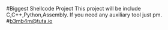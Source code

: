 #Biggest Shellcode Project
      This project will be include C,C++,Python,Assembly.
      If you need any auxiliary tool just pm.
#b3mb4m@tuta.io  
